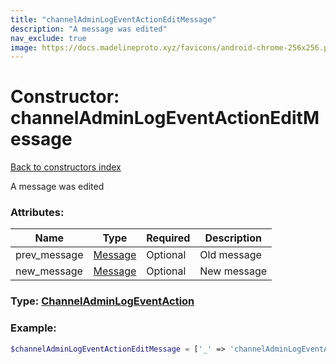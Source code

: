 ```yaml
---
title: "channelAdminLogEventActionEditMessage"
description: "A message was edited"
nav_exclude: true
image: https://docs.madelineproto.xyz/favicons/android-chrome-256x256.png
---
```

# Constructor: channelAdminLogEventActionEditMessage  
[Back to constructors index](/API_docs/constructors/index.html)



A message was edited

### Attributes:

| Name     |    Type       | Required | Description |
|----------|---------------|----------|-------------|
|prev\_message|[Message](/API_docs/types/Message.html) | Optional|Old message|
|new\_message|[Message](/API_docs/types/Message.html) | Optional|New message|



### Type: [ChannelAdminLogEventAction](/API_docs/types/ChannelAdminLogEventAction.html)


### Example:

```php
$channelAdminLogEventActionEditMessage = ['_' => 'channelAdminLogEventActionEditMessage', 'prev_message' => Message, 'new_message' => Message];
```  
